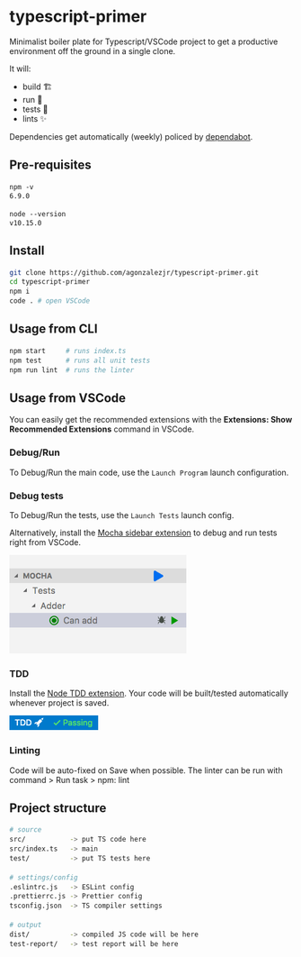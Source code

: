 # typescript-primer

Minimalist boiler plate for Typescript/VSCode project to get a productive environment off the ground in a single clone.

It will:

- build 🏗️
- run 🏃
- tests 🧪
- lints ✨

Dependencies get automatically (weekly) policed by [dependabot](https://app.dependabot.com/accounts/agonzalezjr/repos/123736588).

## Pre-requisites

```
npm -v
6.9.0

node --version
v10.15.0
```

## Install

```sh
git clone https://github.com/agonzalezjr/typescript-primer.git
cd typescript-primer
npm i
code . # open VSCode
```

## Usage from CLI

```sh
npm start     # runs index.ts
npm test      # runs all unit tests
npm run lint  # runs the linter
```

## Usage from VSCode

You can easily get the recommended extensions with the **Extensions: Show Recommended Extensions** command in VSCode.

### Debug/Run

To Debug/Run the main code, use the `Launch Program` launch configuration.

### Debug tests

To Debug/Run the tests, use the `Launch Tests` launch config.

Alternatively, install the [Mocha sidebar extension](https://marketplace.visualstudio.com/items?itemName=maty.vscode-mocha-sidebar) to debug and run tests right from VSCode.

![ms](mocha-sidebar.png)

### TDD

Install the [Node TDD extension](https://marketplace.visualstudio.com/items?itemName=prashaantt.node-tdd). Your code will be built/tested automatically whenever project is saved.

![nt](node-tdd.png)

### Linting

Code will be auto-fixed on Save when possible. The linter can be run with command > Run task > npm: lint

## Project structure

```sh
# source
src/           -> put TS code here
src/index.ts   -> main
test/          -> put TS tests here

# settings/config
.eslintrc.js   -> ESLint config
.prettierrc.js -> Prettier config
tsconfig.json  -> TS compiler settings

# output
dist/          -> compiled JS code will be here
test-report/   -> test report will be here
```
